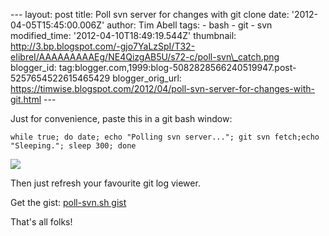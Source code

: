 \--- layout: post title: Poll svn server for changes with git clone date: '2012-04-05T15:45:00.006Z' author: Tim Abell tags: - bash - git - svn modified\_time: '2012-04-10T18:49:19.544Z' thumbnail: http://3.bp.blogspot.com/-gjo7YaLzSpI/T32-eIibreI/AAAAAAAAAEg/NE4QizgAB5U/s72-c/poll-svn\_catch.png blogger\_id: tag:blogger.com,1999:blog-5082828566240519947.post-5257654522615465429 blogger\_orig\_url: https://timwise.blogspot.com/2012/04/poll-svn-server-for-changes-with-git.html ---

  
Just for convenience, paste this in a git bash window:

  

  

    while true; do date; echo "Polling svn server..."; git svn fetch;echo "Sleeping."; sleep 300; done

  

  
[![](http://3.bp.blogspot.com/-gjo7YaLzSpI/T32-eIibreI/AAAAAAAAAEg/NE4QizgAB5U/s400/poll-svn_catch.png)](http://3.bp.blogspot.com/-gjo7YaLzSpI/T32-eIibreI/AAAAAAAAAEg/NE4QizgAB5U/s1600/poll-svn_catch.png)

Then just refresh your favourite git log viewer.  
  
Get the gist: [poll-svn.sh gist](https://gist.github.com/2353631)  

  

That's all folks!